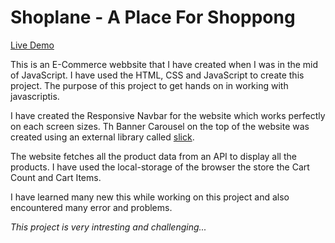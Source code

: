 # Shoplane - A Place For Shoppong

[Live Demo](https://shoplane.netlify.app)

This is an E-Commerce webbsite that I have created  when I was in the mid of JavaScript. I have used the HTML, CSS and JavaScript to create this project. The purpose of this project to get hands on in working with javascriptis. 

I have created the Responsive Navbar for the website which works perfectly on each screen sizes. Th Banner Carousel on the top of the website was created using an external library called [slick](https://kenwheeler.github.io/slick/). 

The website fetches all the product data from an API to display all the products. I have used the local-storage of the browser the store the Cart Count and Cart Items.

I have learned many new this while working on this project and also encountered many error and problems.

*This project is very intresting and challenging...*


